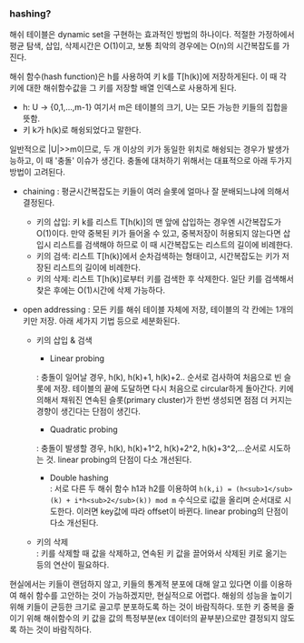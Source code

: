 ### hashing?

해쉬 테이블은 dynamic set을 구현하는 효과적인 방법의 하나이다. 적절한 가정하에서 평균 탐색, 삽입, 삭제시간은 O(1)이고, 보통 최악의 경우에는 O(n)의 시간복잡도를 가진다.

해쉬 함수(hash function)은 h를 사용하여 키 k를 T[h(k)]에 저장하게된다. 이 때 각 키에 대한 해쉬함수값을 그 키를 저장할 배열 인덱스로 사용하게 된다.
 - h: U -> {0,1,...,m-1}   여기서 m은 테이블의 크기, U는 모든 가능한 키들의 집합을 뜻함.
 - 키 k가 h(k)로 해슁되었다고 말한다.

일반적으로 |U|>>m이므로, 두 개 이상의 키가 동일한 위치로 해슁되는 경우가 발생가능하고, 이 때 '충돌' 이슈가 생긴다.
충돌에 대처하기 위해서는 대표적으로 아래 두가지 방법이 고려된다.
 - chaining
   : 평균시간복잡도는 키들이 여러 슬롯에 얼마나 잘 분배되느냐에 의해서 결정된다.
   - 키의 삽입: 키 k를 리스트 T[h(k)]의 맨 앞에 삽입하는 경우엔 시간복잡도가 O(1)이다. 만약 중복된 키가 들어올 수 있고, 중복저장이 허용되지 않는다면 삽입시 리스트를 검색해야 하므로 이 때 시간복잡도는 리스트의 길이에 비례한다.
   - 키의 검색: 리스트 T[h(k)]에서 순차검색하는 형태이고, 시간복잡도는 키가 저장된 리스트의 길이에 비례한다.
   - 키의 삭제: 리스트 T[h(k)]로부터 키를 검색한 후 삭제한다. 일단 키를 검색해서 찾은 후에는 O(1)시간에 삭제 가능하다.
 - open addressing
   : 모든 키를 해쉬 테이블 자체에 저장, 테이블의 각 칸에는 1개의 키만 저장. 아래 세가지 기법 등으로 세분화된다.
   
   - 키의 삽입 & 검색
     - Linear probing
   
     : 충돌이 일어날 경우, h(k), h(k)+1, h(k)+2.. 순서로 검사하여 처음으로 빈 슬롯에 저장. 테이블의 끝에 도달하면 다시 처음으로 circular하게 돌아간다.
   키에 의해서 채워진 연속된 슬롯(primary cluster)가 한번 생성되면 점점 더 커지는 경향이 생긴다는 단점이 생긴다.
     
     - Quadratic probing
   
     : 충돌이 발생할 경우, h(k), h(k)+1^2, h(k)+2^2, h(k)+3^2,...순서로 시도하는 것. linear probing의 단점이 다소 개선된다.
   
     - Double hashing   
     : 서로 다른 두 해쉬 함수 h1과 h2를 이용하여 `h(k,i) = (h<sub>1</sub>(k) + i*h<sub>2</sub>(k)) mod m` 수식으로 i값을 올리며 순서대로 시도한다. 이러면 key값에 따라 offset이 바뀐다. linear probing의 단점이 다소 개선된다.
   
   - 키의 삭제   
   : 키를 삭제할 때 값을 삭제하고, 연속된 키 값을 끌어와서 삭제된 키로 옮기는 등의 연산이 필요하다.
   
      
현실에서는 키들이 랜덤하지 않고, 키들의 통계적 분포에 대해 알고 있다면 이를 이용하여 해쉬 함수를 고안하는 것이 가능하겠지만, 현실적으로 어렵다.
해슁의 성능을 높이기 위해 키들이 균등한 크기로 골고루 분포하도록 하는 것이 바람직하다. 
또한 키 중복을 줄이기 위해 해쉬함수의 키 값을 값의 특정부분(ex 데이터의 끝부분)으로만 결정되지 않도록 하는 것이 바람직하다.






